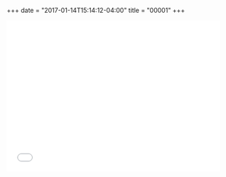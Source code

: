 +++
date = "2017-01-14T15:14:12-04:00"
title = "00001"
+++

<iframe src="//giphy.com/embed/l3q2V5gWvjuSHkdPy?html5=true"
        width="480"
        height="340"
        frameBorder="0"
        class="giphy-embed"
        allowFullScreen
>
</iframe>